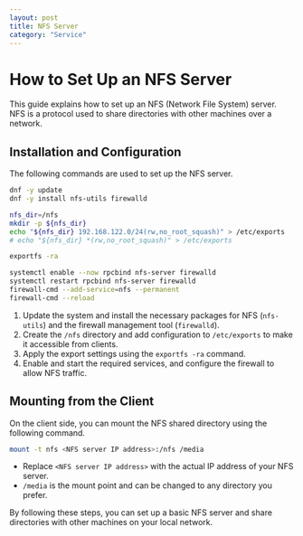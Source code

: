 ```yaml
---
layout: post
title: NFS Server
category: "Service"
---
```


# How to Set Up an NFS Server

This guide explains how to set up an NFS (Network File System) server. NFS is a protocol used to share directories with other machines over a network.

## Installation and Configuration

The following commands are used to set up the NFS server.

```sh
dnf -y update
dnf -y install nfs-utils firewalld

nfs_dir=/nfs
mkdir -p ${nfs_dir}
echo "${nfs_dir} 192.168.122.0/24(rw,no_root_squash)" > /etc/exports
# echo "${nfs_dir} *(rw,no_root_squash)" > /etc/exports

exportfs -ra

systemctl enable --now rpcbind nfs-server firewalld
systemctl restart rpcbind nfs-server firewalld
firewall-cmd --add-service=nfs --permanent
firewall-cmd --reload
```

1. Update the system and install the necessary packages for NFS (`nfs-utils`) and the firewall management tool (`firewalld`).
2. Create the `/nfs` directory and add configuration to `/etc/exports` to make it accessible from clients.
3. Apply the export settings using the `exportfs -ra` command.
4. Enable and start the required services, and configure the firewall to allow NFS traffic.

## Mounting from the Client

On the client side, you can mount the NFS shared directory using the following command.

```sh
mount -t nfs <NFS server IP address>:/nfs /media
```

- Replace `<NFS server IP address>` with the actual IP address of your NFS server.
- `/media` is the mount point and can be changed to any directory you prefer.

By following these steps, you can set up a basic NFS server and share directories with other machines on your local network.
